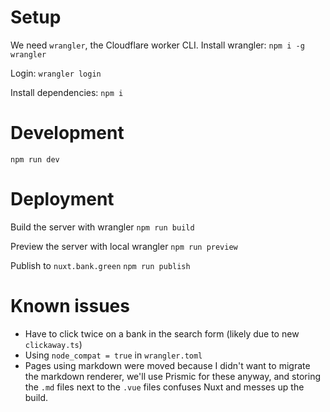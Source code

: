 # Setup

We need `wrangler`, the Cloudflare worker CLI.
Install wrangler:
`npm i -g wrangler`

Login:
`wrangler login`

Install dependencies:
`npm i`

# Development

`npm run dev`

# Deployment

Build the server with wrangler
`npm run build`

Preview the server with local wrangler
`npm run preview`

Publish to `nuxt.bank.green`
`npm run publish`

# Known issues

- Have to click twice on a bank in the search form (likely due to new `clickaway.ts`)
- Using `node_compat = true` in `wrangler.toml`
- Pages using markdown were moved because I didn't want to migrate the markdown renderer, we'll use Prismic for these anyway, and storing the `.md` files next to the `.vue` files confuses Nuxt and messes up the build.
